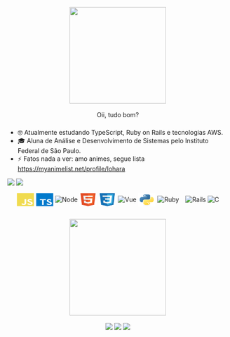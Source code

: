 <p align="center" alt="Iohara"><img height="220" width="220" src="https://i.pinimg.com/originals/08/fb/61/08fb615b1a389de5bc0410136d75f50d.gif"></p>

<p align="center">Oii, tudo bom?</p>

###
- 🤓 Atualmente estudando TypeScript, Ruby on Rails e tecnologias AWS.
- 🎓 Aluna de Análise e Desenvolvimento de Sistemas pelo Instituto Federal de São Paulo.
- ⚡ Fatos nada a ver: amo animes, segue lista https://myanimelist.net/profile/Iohara 

<div>
  <img height="180em" src="https://github-readme-stats.vercel.app/api?username=Iohara1997&hide=contribs,issues&count_private=true&show_icons=true&theme=monokai&border_color=C71B5F"/>
  <img height="180em" src="https://github-readme-stats.vercel.app/api/top-langs/?username=Iohara1997&layout=compact&langs_count=8&theme=monokai&border_color=C71B5F"/>
</div>
<p align="center">
<img align="center" alt="Js" height="30" width="40" src="https://raw.githubusercontent.com/devicons/devicon/master/icons/javascript/javascript-plain.svg">
  <img align="center" alt="Ts" height="30" width="40" src="https://raw.githubusercontent.com/devicons/devicon/master/icons/typescript/typescript-plain.svg">
  <img align="center" alt="Node" height="33" width="33" src="https://cdn.iconscout.com/icon/free/png-512/node-js-1-1174935.png">
  <img align="center" alt="HTML" height="30" width="40" src="https://raw.githubusercontent.com/devicons/devicon/master/icons/html5/html5-original.svg">
  <img align="center" alt="CSS" height="30" width="40" src="https://raw.githubusercontent.com/devicons/devicon/master/icons/css3/css3-original.svg">
  <img align="center" alt="Vue" height="25" width="25" src="https://vuejs.org/images/logo.png">
  <img align="center" alt="Python" height="30" width="40" src="https://raw.githubusercontent.com/devicons/devicon/master/icons/python/python-original.svg">
  <img align="center" alt="Ruby" height="25" width="25" src="https://raw.githubusercontent.com/jmnote/z-icons/master/svg/ruby.svg">
  ⠀<img align="center" alt="Rails" height="33" width="33" src="https://cdn3.iconfinder.com/data/icons/popular-services-brands-vol-2/512/ruby-on-rails-512.png">
  <img align="center" alt="C" height="35" width="35" src="https://user-images.githubusercontent.com/57419630/122760833-efb9ca00-d271-11eb-9348-539c0edeee34.png">
</p>

##
<p align="center" alt="Iohara">
<img height="220" width="220" src="https://cdn.discordapp.com/attachments/725174617844613160/870825282150494218/Webp.net-gifmaker.gif"></p>
<p align="center"><a href = "mailto:iohara.pereira@hotmail.com"><img src="https://img.shields.io/badge/-Gmail-%23333?style=for-the-badge&logo=gmail&logoColor=white" target="_blank"></a>
  <a href="https://www.linkedin.com/in/iohara-pereira/" target="_blank"><img src="https://img.shields.io/badge/-LinkedIn-%230077B5?style=for-the-badge&logo=linkedin&logoColor=white" target="_blank"></a> 
  <a href="https://twitter.com/Iohara1997" target="_blank"><img src="https://img.shields.io/badge/Twitter-1DA1F2?style=for-the-badge&logo=twitter&logoColor=white" target="_blank"></a>
</p>

